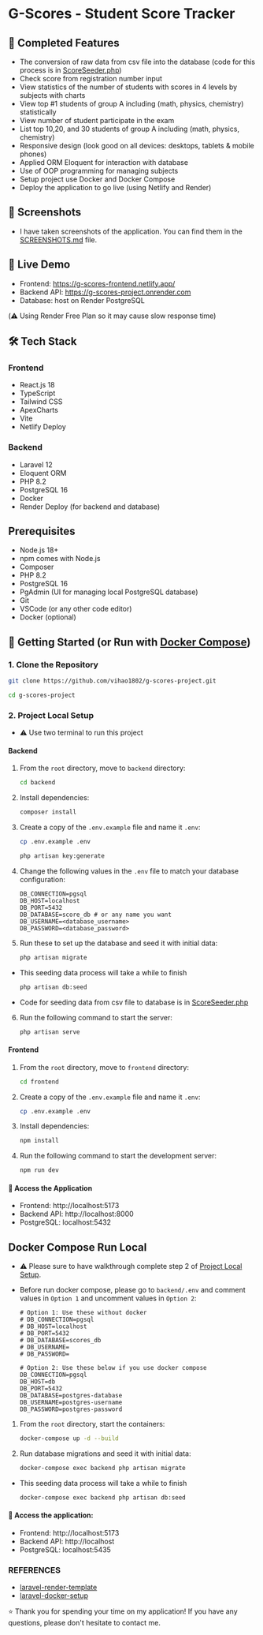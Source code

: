 # G-Scores - Student Score Tracker

## 🎯 Completed Features

- The conversion of raw data from csv file into the database (code for this process is in [ScoreSeeder.php](backend/database/seeders/ScoreSeeder.php))
- Check score from registration number input
- View statistics of the number of students with scores in 4 levels by subjects with charts
- View top #1 students of group A including (math, physics, chemistry) statistically
- View number of student participate in the exam
- List top 10,20, and 30 students of group A including (math, physics, chemistry)
- Responsive design (look good on all devices: desktops, tablets & mobile phones)
- Applied ORM Eloquent for interaction with database
- Use of OOP programming for managing subjects
- Setup project use Docker and Docker Compose
- Deploy the application to go live (using Netlify and Render)

## 📸 Screenshots

- I have taken screenshots of the application. You can find them in the [SCREENSHOTS.md](SCREENSHOTS.md) file.

## 🚀 Live Demo

- Frontend: https://g-scores-frontend.netlify.app/
- Backend API: https://g-scores-project.onrender.com
- Database: host on Render PostgreSQL

(⚠️ Using Render Free Plan so it may cause slow response time)

## 🛠 Tech Stack

### Frontend

- React.js 18
- TypeScript
- Tailwind CSS
- ApexCharts
- Vite
- Netlify Deploy

### Backend

- Laravel 12
- Eloquent ORM
- PHP 8.2
- PostgreSQL 16
- Docker
- Render Deploy (for backend and database)

## Prerequisites

- Node.js 18+
- npm comes with Node.js
- Composer
- PHP 8.2
- PostgreSQL 16
- PgAdmin (UI for managing local PostgreSQL database)
- Git
- VSCode (or any other code editor)
- Docker (optional)

## 🚀 Getting Started (or Run with [Docker Compose](#docker-compose-run-local))

### 1. Clone the Repository

```bash
git clone https://github.com/vihao1802/g-scores-project.git
```

```bash
cd g-scores-project
```

### 2. Project Local Setup

- ⚠️ Use two terminal to run this project

#### Backend

1. From the `root` directory, move to `backend` directory:

   ```bash
   cd backend
   ```

2. Install dependencies:

   ```bash
   composer install
   ```

3. Create a copy of the `.env.example` file and name it `.env`:

   ```bash
   cp .env.example .env
   ```

   ```bash
   php artisan key:generate
   ```

4. Change the following values in the `.env` file to match your database configuration:

   ```env
   DB_CONNECTION=pgsql
   DB_HOST=localhost
   DB_PORT=5432
   DB_DATABASE=score_db # or any name you want
   DB_USERNAME=<database_username>
   DB_PASSWORD=<database_password>
   ```

5. Run these to set up the database and seed it with initial data:

   ```bash
   php artisan migrate
   ```

- This seeding data process will take a while to finish

  ```bash
  php artisan db:seed
  ```

- Code for seeding data from csv file to database is in [ScoreSeeder.php](backend/database/seeders/ScoreSeeder.php)

6. Run the following command to start the server:
   ```bash
   php artisan serve
   ```

#### Frontend

1. From the `root` directory, move to `frontend` directory:

   ```bash
   cd frontend
   ```

2. Create a copy of the `.env.example` file and name it `.env`:

   ```bash
   cp .env.example .env
   ```

3. Install dependencies:

   ```bash
   npm install
   ```

4. Run the following command to start the development server:
   ```bash
   npm run dev
   ```

#### 🎯 Access the Application

- Frontend: http://localhost:5173
- Backend API: http://localhost:8000
- PostgreSQL: localhost:5432

## Docker Compose Run Local

- ⚠️ Please sure to have walkthrough complete step 2 of [Project Local Setup](#2-project-local-setup).

- Before run docker compose, please go to `backend/.env` and comment values in `Option 1` and uncomment values in `Option 2`:

  ```env
  # Option 1: Use these without docker
  # DB_CONNECTION=pgsql
  # DB_HOST=localhost
  # DB_PORT=5432
  # DB_DATABASE=scores_db
  # DB_USERNAME=
  # DB_PASSWORD=

  # Option 2: Use these below if you use docker compose
  DB_CONNECTION=pgsql
  DB_HOST=db
  DB_PORT=5432
  DB_DATABASE=postgres-database
  DB_USERNAME=postgres-username
  DB_PASSWORD=postgres-password
  ```

1. From the `root` directory, start the containers:

   ```bash
   docker-compose up -d --build
   ```

2. Run database migrations and seed it with initial data:

   ```bash
   docker-compose exec backend php artisan migrate
   ```

- This seeding data process will take a while to finish

  ```bash
  docker-compose exec backend php artisan db:seed
  ```

#### 🎯 Access the application:

- Frontend: http://localhost:5173
- Backend API: http://localhost
- PostgreSQL: localhost:5435

### REFERENCES

- [laravel-render-template](https://github.com/codingnninja/laravel-render-template)
- [laravel-docker-setup](https://github.com/Tenacity-Dev/laravel-docker-setup)

⭐ Thank you for spending your time on my application! If you have any questions, please don't hesitate to contact me.
